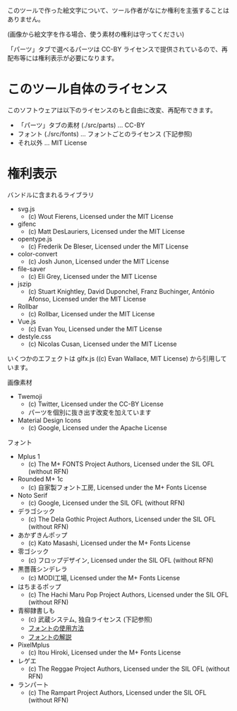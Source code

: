 このツールで作った絵文字について、ツール作者がなにか権利を主張することはありません。

(画像から絵文字を作る場合、使う素材の権利は守ってください)

「パーツ」タブで選べるパーツは CC-BY ライセンスで提供されているので、再配布等には権利表示が必要になります。

# このツール自体のライセンス

このソフトウェアは以下のライセンスのもと自由に改変、再配布できます。

- 「パーツ」タブの素材 (./src/parts) ... CC-BY
- フォント (./src/fonts) ... フォントごとのライセンス (下記参照)
- それ以外 ... MIT License

# 権利表示

バンドルに含まれるライブラリ
- svg.js
  - (c) Wout Fierens, Licensed under the MIT License
- gifenc
  - (c) Matt DesLauriers, Licensed under the MIT License
- opentype.js
  - (c) Frederik De Bleser, Licensed under the MIT License
- color-convert
  - (c) Josh Junon, Licensed under the MIT License
- file-saver
  - (c) Eli Grey, Licensed under the MIT License
- jszip
  - (c) Stuart Knightley, David Duponchel, Franz Buchinger, António Afonso, Licensed under the MIT License
- Rollbar
  - (c) Rollbar, Licensed under the MIT License
- Vue.js
  - (c) Evan You, Licensed under the MIT License
- destyle.css
  - (c) Nicolas Cusan, Licensed under the MIT License

いくつかのエフェクトは glfx.js ((c) Evan Wallace, MIT License) から引用しています。

画像素材
- Twemoji
  - (c) Twitter, Licensed under the CC-BY License
  - パーツを個別に抜き出す改変を加えています
- Material Design Icons
  - (c) Google, Licensed under the Apache License

フォント
- Mplus 1
  - (c) The M+ FONTS Project Authors, Licensed under the SIL OFL (without RFN)
- Rounded M+ 1c
  - (c) 自家製フォント工房, Licensed under the M+ Fonts License
- Noto Serif
  - (c) Google, Licensed under the SIL OFL (without RFN)
- デラゴシック
  - (c) The Dela Gothic Project Authors, Licensed under the SIL OFL (without RFN)
- あかずきんポップ
  - (c) Kato Masashi, Licensed under the M+ Fonts License
- 零ゴシック
  - (c) フロップデザイン, Licensed under the SIL OFL (without RFN)
- 黒薔薇シンデレラ
  - (c) MODI工場, Licensed under the M+ Fonts License
- はちまるポップ
  - (c) The Hachi Maru Pop Project Authors, Licensed under the SIL OFL (without RFN)
- 青柳隷書しも
  - (c) 武蔵システム, 独自ライセンス (下記参照)
  - [フォントの使用方法](https://github.com/zk-phi/MEGAMOJI/blob/master/resources/SIMO/readme.txt)
  - [フォントの解説](https://github.com/zk-phi/MEGAMOJI/blob/master/resources/SIMO/description.pdf)
- PixelMplus
  - (c) Itou Hiroki, Licensed under the M+ Fonts License
- レゲエ
  - (c) The Reggae Project Authors, Licensed under the SIL OFL (without RFN)
- ランパート
  - (c) The Rampart Project Authors, Licensed under the SIL OFL (without RFN)
